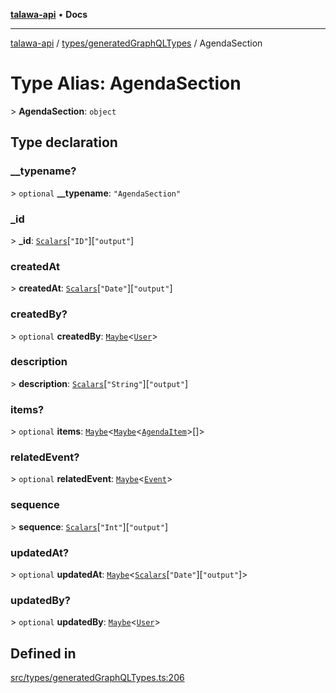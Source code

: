 [**talawa-api**](../../../README.md) • **Docs**

***

[talawa-api](../../../modules.md) / [types/generatedGraphQLTypes](../README.md) / AgendaSection

# Type Alias: AgendaSection

\> **AgendaSection**: `object`

## Type declaration

### \_\_typename?

\> `optional` **\_\_typename**: `"AgendaSection"`

### \_id

\> **\_id**: [`Scalars`](Scalars.md)\[`"ID"`\]\[`"output"`\]

### createdAt

\> **createdAt**: [`Scalars`](Scalars.md)\[`"Date"`\]\[`"output"`\]

### createdBy?

\> `optional` **createdBy**: [`Maybe`](Maybe.md)\<[`User`](User.md)\>

### description

\> **description**: [`Scalars`](Scalars.md)\[`"String"`\]\[`"output"`\]

### items?

\> `optional` **items**: [`Maybe`](Maybe.md)\<[`Maybe`](Maybe.md)\<[`AgendaItem`](AgendaItem.md)\>[]\>

### relatedEvent?

\> `optional` **relatedEvent**: [`Maybe`](Maybe.md)\<[`Event`](Event.md)\>

### sequence

\> **sequence**: [`Scalars`](Scalars.md)\[`"Int"`\]\[`"output"`\]

### updatedAt?

\> `optional` **updatedAt**: [`Maybe`](Maybe.md)\<[`Scalars`](Scalars.md)\[`"Date"`\]\[`"output"`\]\>

### updatedBy?

\> `optional` **updatedBy**: [`Maybe`](Maybe.md)\<[`User`](User.md)\>

## Defined in

[src/types/generatedGraphQLTypes.ts:206](https://github.com/PalisadoesFoundation/talawa-api/blob/fb5076f344cd74d4e51c692cbc70fc337bf1ac39/src/types/generatedGraphQLTypes.ts#L206)
